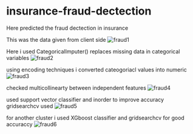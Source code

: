 # insurance-fraud-dectection
Here  predicted the fraud dectection in insurance

This was the data given from client side
![fraud1](https://user-images.githubusercontent.com/90147513/153152921-7ac548e7-3466-4254-b3fc-69ccecd582c9.PNG)


Here i used CategoricalImputer() replaces missing data in categorical variables 
![fraud2](https://user-images.githubusercontent.com/90147513/153153463-4c8fe722-7b7c-40db-b5cb-6ee6ee1ac61c.PNG)

using encoding techniques i converted cateogoriacl values into numeric
![fraud3](https://user-images.githubusercontent.com/90147513/153155267-1f952211-01f3-4d40-ac2c-fdacb9f8c882.PNG)


checked multicollinearty between independent features
![fraud4](https://user-images.githubusercontent.com/90147513/153155947-e03febb4-b965-455b-9070-21b289b72dd6.PNG)


used support vector classifier and inorder to improve accuracy gridsearchcv used
![fraud5](https://user-images.githubusercontent.com/90147513/153156440-2467b10a-9cd3-434e-ae8f-d396aed769ad.PNG)


for another cluster i used XGboost classifier and gridsearchcv  for good accuraccy
![fraud6](https://user-images.githubusercontent.com/90147513/153157134-156142c4-5603-47c1-a28d-be7dd692846e.PNG)




